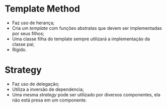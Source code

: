 # Template Method

- Faz uso de herança;
- Cria um _template_ com funções abstratas que devem ser implementadas por seus filhos;
- Uma classe filha do template sempre utilizará a implementação da classe pai;
- Rígido.

# Strategy

- Faz uso de delegação;
- Utiliza a inversão de dependencia;
- Uma mesma _strategy_ pode ser utilizado por diversos componentes, ela não está presa em um componente.
